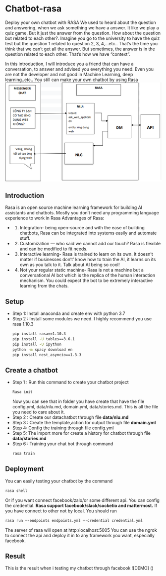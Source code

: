 # Chatbot-rasa
Deploy your own chatbot with RASA
We used to heard about the question and answering, when we ask something we have a 
answer. It like we play a quiz game. But it just the answer from the question. How about the 
question but related to each other?. Imagine you go to the university to have the quiz test but 
the question 1 related to question 2, 3, 4,…etc.. That’s the time you think that we can’t get all 
the answer. But sometimes, the answer is in the question related to each other. That’s how we 
have “context”. 

In this introduction, I will introduce you a friend that can have a conversation, to answer and 
advised you everything you need. Even you are not the developer and not good in Machine 
Learning, deep learning..etc.. You still can make your own chatbot by using Rasa
![DEMO](asset/structure.png)
## Introduction
Rasa is an open source machine learning framework for building AI assistants and chatbots. 
Mostly you don’t need any programming language experience to work in Rasa
Advantages of Rasa:
- 1. Integration- being open-source and with the ease of building chatbots, Rasa can be 
integrated into systems easily and automate stuff.
- 2. Customization — who said we cannot add our touch? Rasa is flexible and can be 
modified to fit needs.
- 3. Interactive learning- Rasa is trained to learn on its own. It doesn’t matter if 
businesses don’t’ know how to train the AI, it learns on its own as you talk to it. Talk 
about AI being so cool!
- 4. Not your regular static machine- Rasa is not a machine but a conversational AI bot 
which is the replica of the human interaction mechanism. You could expect the bot 
to be extremely interactive learning from the chats.

## Setup
- Step 1: Install anaconda and create env with python 3.7
- Step 2 : Install some modules we need. I highly recommend you use rasa 1.10.3
  ```bash
  pip install rasa==1.10.3
  pip install -U tables==3.6.1
  pip install -U ipython
  python -m spacy download en
  pip install nest_asyncio==1.3.3
  ```
## Create a chatbot
- Step 1 : Run this command to create your chatbot project
  ```bash
  Rasa init
  ```
  Now you can see that in folder you have create that have the file 
  config.yml, data/nlu.md, domain.yml, data/stories.md. This is all the file 
  you need to care about it.
- Step 2 : Create our datachatbot through file **data/nlu.md**
- Step 3 : Create the template,action for output through file **domain.yml**
- Step 4: Config the training through file config.yml
- Step 5: The import more for create a history for chatbot through file **data/stories.md**
- Step 6 : Training your chat bot through command
  ```bash
  rasa train
  ```
## Deployment
You can easily testing your chatbot by the command 
```bash
rasa shell
```
Or if you want connect facebook/zalo/or some different api. You can config the credential. 
**Rasa support facebook/slack/socketio and mattermost.**
If you have connect to other not by local. You should run
```bash
rasa run –-endpoints endpoints.yml –-credential credential.yml
```
The server of rasa will open at http:/localhost:5005
You can use the ngrok to connect the api and deploy it in to any framework you want, 
especially facebook.

## Result
This is the result when i testing my chatbot through facebook
![DEMO] ()
